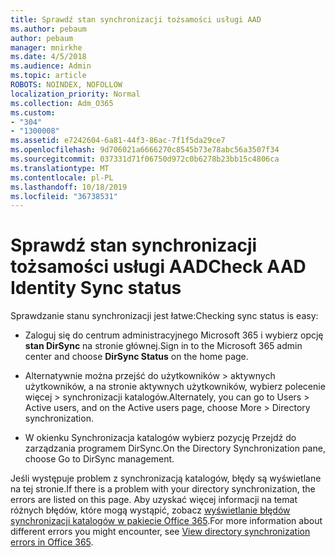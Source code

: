 ```yaml
---
title: Sprawdź stan synchronizacji tożsamości usługi AAD
ms.author: pebaum
author: pebaum
manager: mnirkhe
ms.date: 4/5/2018
ms.audience: Admin
ms.topic: article
ROBOTS: NOINDEX, NOFOLLOW
localization_priority: Normal
ms.collection: Adm_O365
ms.custom:
- "304"
- "1300008"
ms.assetid: e7242604-6a81-44f3-86ac-7f1f5da29ce7
ms.openlocfilehash: 9d706021a6666270c8545b73e78abc56a3507f34
ms.sourcegitcommit: 037331d71f06750d972c0b6278b23bb15c4806ca
ms.translationtype: MT
ms.contentlocale: pl-PL
ms.lasthandoff: 10/18/2019
ms.locfileid: "36738531"
---
```

# <a name="check-aad-identity-sync-status"></a><span data-ttu-id="61cbc-102">Sprawdź stan synchronizacji tożsamości usługi AAD</span><span class="sxs-lookup"><span data-stu-id="61cbc-102">Check AAD Identity Sync status</span></span>

<span data-ttu-id="61cbc-103">Sprawdzanie stanu synchronizacji jest łatwe:</span><span class="sxs-lookup"><span data-stu-id="61cbc-103">Checking sync status is easy:</span></span>
  
- <span data-ttu-id="61cbc-104">Zaloguj się do centrum administracyjnego Microsoft 365 i wybierz opcję **stan DirSync** na stronie głównej.</span><span class="sxs-lookup"><span data-stu-id="61cbc-104">Sign in to the Microsoft 365 admin center and choose **DirSync Status** on the home page.</span></span>

- <span data-ttu-id="61cbc-105">Alternatywnie można przejść do użytkowników \> aktywnych użytkowników, a na stronie aktywnych użytkowników, wybierz polecenie więcej \> synchronizacji katalogów.</span><span class="sxs-lookup"><span data-stu-id="61cbc-105">Alternately, you can go to Users \> Active users, and on the Active users page, choose More \> Directory synchronization.</span></span>

- <span data-ttu-id="61cbc-106">W okienku Synchronizacja katalogów wybierz pozycję Przejdź do zarządzania programem DirSync.</span><span class="sxs-lookup"><span data-stu-id="61cbc-106">On the Directory Synchronization pane, choose Go to DirSync management.</span></span>

<span data-ttu-id="61cbc-107">Jeśli występuje problem z synchronizacją katalogów, błędy są wyświetlane na tej stronie.</span><span class="sxs-lookup"><span data-stu-id="61cbc-107">If there is a problem with your directory synchronization, the errors are listed on this page.</span></span> <span data-ttu-id="61cbc-108">Aby uzyskać więcej informacji na temat różnych błędów, które mogą wystąpić, zobacz [wyświetlanie błędów synchronizacji katalogów w pakiecie Office 365](https://docs.microsoft.com//office365/enterprise/identify-directory-synchronization-errors).</span><span class="sxs-lookup"><span data-stu-id="61cbc-108">For more information about different errors you might encounter, see [View directory synchronization errors in Office 365](https://docs.microsoft.com//office365/enterprise/identify-directory-synchronization-errors).</span></span>
  